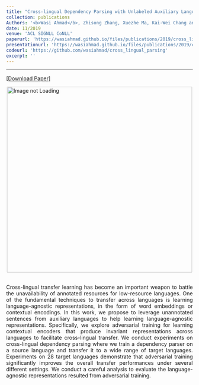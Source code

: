 ```yaml
---
title: "Cross-lingual Dependency Parsing with Unlabeled Auxiliary Languages"
collection: publications
Authors: '<b>Wasi Ahmad</b>, Zhisong Zhang, Xuezhe Ma, Kai-Wei Chang and Nanyun Peng.'
date: 11/2019
venue: 'ACL SIGNLL CoNLL'
paperurl: 'https://wasiahmad.github.io/files/publications/2019/cross_lingual_parsing_auxiliary.pdf'
presentationurl: 'https://wasiahmad.github.io/files/publications/2019/cross_lingual_parsing_auxiliary.pptx'
codeurl: 'https://github.com/wasiahmad/cross_lingual_parsing'
excerpt: ''
---
```

---
<a href='https://wasiahmad.github.io/files/publications/2019/cross_lingual_parsing_auxiliary.pdf'>[Download Paper]</a>

<div style='display: flex; justify-content: center;'><img src='https://wasiahmad.github.io/files/publications/2019/auxlang-1.png' 
alt='Image not Loading' style='height:500px;' align='middle'></div><br>

<p align="justify">
Cross-lingual transfer learning has become an important weapon to battle the unavailability of annotated resources for 
low-resource languages. One of the fundamental techniques to transfer across languages is learning language-agnostic 
representations, in the form of word embeddings or contextual encodings. In this work, we propose to leverage unannotated 
sentences from auxiliary languages to help learning language-agnostic representations. Specifically, we explore adversarial 
training for learning contextual encoders that produce invariant representations across languages to facilitate cross-lingual
transfer. We conduct experiments on cross-lingual dependency parsing where we train a dependency parser on a source language
and transfer it to a wide range of target languages. Experiments on 28 target languages demonstrate that adversarial training 
significantly improves the overall transfer performances under several different settings. We conduct a careful analysis to 
evaluate the language-agnostic representations resulted from adversarial training.
</p>
